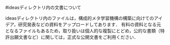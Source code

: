 #ideasディレクトリ内の文書について

ideasディレクトリ内のファイルは，構成的メタ学習機構の構築に向けてのアイデア，研究発表などの資料をアップロードしてあります．
有料の資料となる元となるファイルもあるため，取り扱いは個人的な複製にとどめ，公的な書類（特許出願文書など）に関しては，正式な公開文書をご利用ください．
